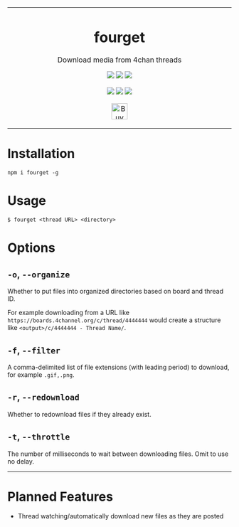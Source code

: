 <p align="center">
	<table>
		<tbody>
			<td align="center">
				<h1>fourget</h1>
				<p>Download media from 4chan threads</p>
				<p>
					<a href="https://www.npmjs.com/package/fourget"><img src="https://img.shields.io/npm/v/fourget?color=crimson&label=fourget&logo=npm&style=flat-square"></a>
					<a href="https://www.npmjs.com/package/fourget"><img src="https://img.shields.io/npm/dt/fourget?color=crimson&logo=npm&style=flat-square"></a>
					<a href="https://www.npmjs.com/package/fourget"><img src="https://img.shields.io/librariesio/release/npm/fourget?color=crimson&logo=npm&style=flat-square"></a>
				</p>
				<p>
					<a href="https://github.com/depthbomb/fourget/releases/latest"><img src="https://img.shields.io/github/release-date/depthbomb/fourget.svg?label=Released&logo=github&style=flat-square"></a>
					<a href="https://github.com/depthbomb/fourget/releases/latest"><img src="https://img.shields.io/github/release/depthbomb/fourget.svg?label=Stable&logo=github&style=flat-square"></a>
					<a href="https://github.com/depthbomb/fourget"><img src="https://img.shields.io/github/repo-size/depthbomb/fourget.svg?label=Repo%20Size&logo=github&style=flat-square"></a>
				</p>
				<p>
					<a href="https://ko-fi.com/O4O1DV77" target="_blank"><img height="36" src="https://cdn.ko-fi.com/cdn/kofi1.png?v=3" alt="Buy Me a Coffee at ko-fi.com" /></a>
				</p>
				<img width="2000" height="0">
			</td>
		</tbody>
	</table>
</p>

# Installation

```
npm i fourget -g
```

# Usage

```
$ fourget <thread URL> <directory>
```

# Options

## `-o`, `--organize`

Whether to put files into organized directories based on board and thread ID.

For example downloading from a URL like `https://boards.4channel.org/c/thread/4444444` would create a structure like `<output>/c/4444444 - Thread Name/`.

## `-f`, `--filter`

A comma-delimited list of file extensions (with leading period) to download, for example `.gif,.png`.

## `-r`, `--redownload`

Whether to redownload files if they already exist.

## `-t`, `--throttle`

The number of milliseconds to wait between downloading files. Omit to use no delay.

---

# Planned Features

- Thread watching/automatically download new files as they are posted

